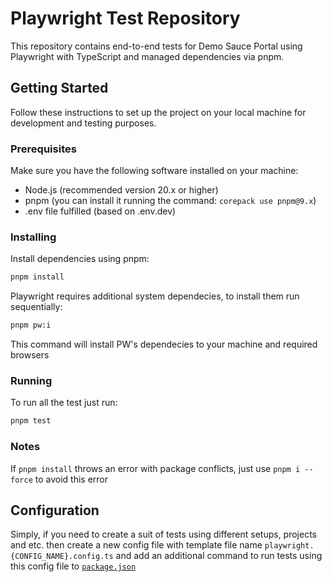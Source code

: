 # Playwright Test Repository

This repository contains end-to-end tests for Demo Sauce Portal using Playwright with TypeScript and managed dependencies via pnpm.

## Getting Started

Follow these instructions to set up the project on your local machine for development and testing purposes.

### Prerequisites

Make sure you have the following software installed on your machine:

-   Node.js (recommended version 20.x or higher)
-   pnpm (you can install it running the command: `corepack use pnpm@9.x`)
-   .env file fulfilled (based on .env.dev)

### Installing

Install dependencies using pnpm:

```bash
pnpm install
```
Playwright requires additional system dependecies, to install them run sequentially:

```bash
pnpm pw:i
```
This command will install PW's dependecies to your machine and required browsers

### Running

To run all the test just run:

```bash
pnpm test
```

### Notes

If `pnpm install` throws an error with package conflicts, just use `pnpm i --force` to avoid this error

## Configuration

Simply, if you need to create a suit of tests using different setups, projects and etc. then create a new config file with template file name `playwright.{CONFIG_NAME}.config.ts` and add an additional command to run tests using this config file to [`package.json`](./package.json)